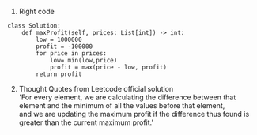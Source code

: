 1. Right code
```
class Solution:
    def maxProfit(self, prices: List[int]) -> int:
        low = 1000000
        profit = -100000
        for price in prices:
            low= min(low,price)
            profit = max(price - low, profit)
        return profit
``` 
            




2. Thought
Quotes from Leetcode official solution \
'For every element, we are calculating the difference between that element and the minimum of all the values before that element, \
 and we are updating the maximum profit if the difference thus found is greater than the current maximum profit.'
